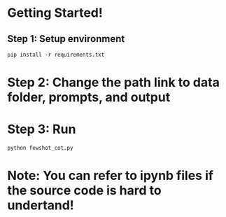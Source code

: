 # Getting Started!
## Step 1: Setup environment
```
pip install -r requirements.txt
```

# Step 2: Change the path link to data folder, prompts, and output

# Step 3: Run
```
python fewshot_cot.py
```

# Note: You can refer to ipynb files if the source code is hard to undertand!